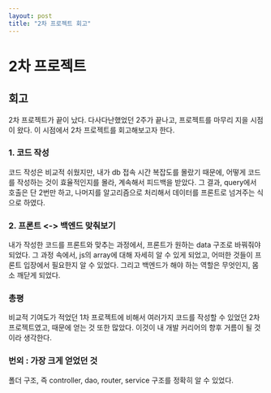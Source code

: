 ```yaml
---
layout: post
title: "2차 프로젝트 회고"
---
```


# 2차 프로젝트

## 회고

2차 프로젝트가 끝이 났다. 다사다난했었던 2주가 끝나고, 프로젝트를 마무리 지을 시점이 왔다. 이 시점에서 2차 프로젝트를 회고해보고자 한다.

### 1. 코드 작성

코드 작성은 비교적 쉬웠지만, 내가 db 접속 시간 복잡도를 몰랐기 때문에, 어떻게 코드를 작성하는 것이 효율적인지를 몰라, 계속해서 피드백을 받았다. 그 결과, query에서 호출은 단 2번만 하고, 나머지를 알고리즘으로 처리해서 데이터를 프론트로 넘겨주는 식으로 하였다.

### 2. 프론트 <-> 백엔드 맞춰보기

내가 작성한 코드를 프론트와 맞추는 과정에서, 프론트가 원하는 data 구조로 바꿔줘야 되었다. 그 과정 속에서, js의 array에 대해 자세히 알 수 있게 되었고, 어떠한 것들이 프론트 입장에서 필요한지 알 수 있었다. 그리고 백엔드가 해야 하는 역할은 무엇인지, 몸소 깨닫게 되었다.

### 총평

비교적 기여도가 적었던 1차 프로젝트에 비해서 여러가지 코드를 작성할 수 있었던 2차 프로젝트였고, 때문에 얻는 것 또한 많았다. 이것이 내 개발 커리어의 향후 거름이 될 것이라 생각한다.

### 번외 : 가장 크게 얻었던 것

폴더 구조, 즉 controller, dao, router, service 구조를 정확히 알 수 있었다.
